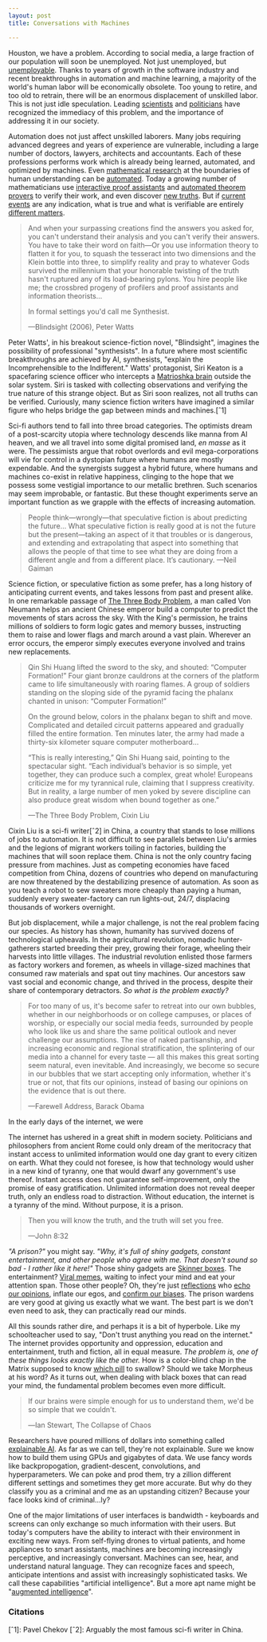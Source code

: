 ```yaml
---
layout: post
title: Conversations with Machines

---
```


Houston, we have a problem. According to social media, a large fraction of our population will soon be unemployed. Not just unemployed, but [unemployable](https://www.youtube.com/watch?v=7Pq-S557XQU). Thanks to years of growth in the software industry and recent breakthroughs in automation and machine learning, a majority of the world's human labor will be economically obsolete. Too young to retire, and too old to retrain, there will be an enormous displacement of unskilled labor. This is not just idle speculation. Leading [scientists](https://twitter.com/AndrewYNg/status/815342695321174017) and [politicians](https://www.youtube.com/watch?v=72bHop6AIcc) have recognized the immediacy of this problem, and the importance of addressing it in our society.

Automation does not just affect unskilled laborers. Many jobs requiring advanced degrees and years of experience are vulnerable, including a large number of doctors, lawyers, architects and accountants. Each of these professions performs work which is already being learned, automated, and optimized by machines. Even [mathematical research](https://papers.nips.cc/paper/6280-deepmath-deep-sequence-models-for-premise-selection.pdf) at the boundaries of human understanding can be [automated](https://www.youtube.com/watch?v=qT8NyyRgLDQ). Today a growing number of mathematicians use [interactive proof assistants](https://en.wikipedia.org/wiki/Proof_assistant) and [automated theorem provers](https://en.wikipedia.org/wiki/Automated_theorem_proving) to verify their work, and even discover [new truths](https://en.wikipedia.org/wiki/Computer-assisted_proof#List_of_theorems_proved_with_the_help_of_computer_programs). But if [current events](https://en.wikipedia.org/wiki/Fake_news_websites_in_the_United_States) are any indication, what is true and what is verifiable are entirely [different matters](https://en.wikipedia.org/wiki/Wikipedia:Verifiability,_not_truth).

> And when your surpassing creations find the answers you asked for, you can't understand their analysis and you can't verify their answers. You have to take their word on faith—Or you use information theory to flatten it for you, to squash the tesseract into two dimensions and the Klein bottle into three, to simplify reality and pray to whatever Gods survived the millennium that your honorable twisting of the truth hasn't ruptured any of its load-bearing pylons. You hire people like me; the crossbred progeny of profilers and proof assistants and information theorists...
>
> In formal settings you'd call me Synthesist.
>
> —Blindsight (2006), Peter Watts

Peter Watts', in his breakout science-fiction novel, "Blindsight", imagines the possibility of professional "synthesists". In a future where most scientific breakthroughs are achieved by AI, synthesists, "explain the Incomprehensible to the Indifferent." Watts' protagonist, Siri Keaton is a spacefaring science officer who intercepts a [Matrioshka brain](https://en.wikipedia.org/wiki/Matrioshka_brain) outside the solar system. Siri is tasked with collecting observations and verifying the true nature of this strange object. But as Siri soon realizes, not all truths can be verified. Curiously, many science fiction writers have imagined a similar figure who helps bridge the gap between minds and machines.[ˆ1]

Sci-fi authors tend to fall into three broad categories. The optimists dream of a post-scarcity utopia where technology descends like manna from AI heaven, and we all travel into some digital promised land, *en masse* as it were. The pessimists argue that robot overlords and evil mega-corporations will vie for control in a dystopian future where humans are mostly expendable. And the synergists suggest a hybrid future, where humans and machines co-exist in relative happiness, clinging to the hope that we possess some vestigial importance to our metallic brethren. Such scenarios may seem improbable, or fantastic. But these thought experiments serve an important function as we grapple with the effects of increasing automation.

> People think—wrongly—that speculative fiction is about predicting the future… What speculative fiction is really good at is not the future but the present—taking an aspect of it that troubles or is dangerous, and extending and extrapolating that aspect into something that allows the people of that time to see what they are doing from a different angle and from a different place. It’s cautionary. —Neil Gaiman

Science fiction, or speculative fiction as some prefer, has a long history of anticipating current events, and takes lessons from past and present alike. In one remarkable passage of [The Three Body Problem](https://en.wikipedia.org/wiki/The_Three-Body_Problem), a man called Von Neumann helps an ancient Chinese emperor build a computer to predict the movements of stars across the sky. With the King's permission, he trains millions of soldiers to form logic gates and memory busses, instructing them to raise and lower flags and march around a vast plain. Wherever an error occurs, the emperor simply executes everyone involved and trains new replacements.

> Qin Shi Huang lifted the sword to the sky, and shouted: “Computer Formation!” Four giant bronze cauldrons at the corners of the platform came to life simultaneously with roaring flames. A group of soldiers standing on the sloping side of the pyramid facing the phalanx chanted in unison: “Computer Formation!”
>
> On the ground below, colors in the phalanx began to shift and move. Complicated and detailed circuit patterns appeared and gradually filled the entire formation. Ten minutes later, the army had made a thirty-six kilometer square computer motherboard...
>
> “This is really interesting,” Qin Shi Huang said, pointing to the spectacular sight. “Each individual’s behavior is so simple, yet together, they can produce such a complex, great whole! Europeans criticize me for my tyrannical rule, claiming that I suppress creativity. But in reality, a large number of men yoked by severe discipline can also produce great wisdom when bound together as one.”
>
> —The Three Body Problem, Cixin Liu

Cixin Liu is a sci-fi writer[ˆ2] in China, a country that stands to lose millions of jobs to automation. It is not difficult to see parallels between Liu's armies and the legions of migrant workers toiling in factories, building the machines that will soon replace them. China is not the only country facing pressure from machines. Just as competing economies have faced competition from China, dozens of countries who depend on manufacturing are now threatened by the destabilizing presence of automation. As soon as you teach a robot to sew sweaters more cheaply than paying a human, suddenly every sweater-factory can run lights-out, 24/7, displacing thousands of workers overnight.

But job displacement, while a major challenge, is not the real problem facing our species. As history has shown, humanity has survived dozens of technological upheavals. In the agricultural revolution, nomadic hunter-gatherers started breeding their prey, growing their forage, wheeling their harvests into little villages. The industrial revolution enlisted those farmers as factory workers and foremen, as wheels in village-sized machines that consumed raw materials and spat out tiny machines. Our ancestors saw vast social and economic change, and thrived in the process, despite their share of contemporary detractors. *So what is the problem exactly?*

> For too many of us, it's become safer to retreat into our own bubbles, whether in our neighborhoods or on college campuses, or places of worship, or especially our social media feeds, surrounded by people who look like us and share the same political outlook and never challenge our assumptions. The rise of naked partisanship, and increasing economic and regional stratification, the splintering of our media into a channel for every taste — all this makes this great sorting seem natural, even inevitable. And increasingly, we become so secure in our bubbles that we start accepting only information, whether it's true or not, that fits our opinions, instead of basing our opinions on the evidence that is out there.
>
> —Farewell Address, Barack Obama

In the early days of the internet, we were

The internet has ushered in a great shift in modern society. Politicians and philosophers from ancient Rome could only dream of the meritocracy that instant access to unlimited information would one day grant to every citizen on earth. What they could not foresee, is how that technology would usher in a new kind of tyranny, one that would dwarf any government's use thereof. Instant access does not guarantee self-improvement, only the promise of easy gratification. Unlimited information does not reveal deeper truth, only an endless road to distraction. Without education, the internet is a tyranny of the mind. Without purpose, it is a prison.

> Then you will know the truth, and the truth will set you free.
>
> —John 8:32

*"A prison?"* you might say. *"Why, it's full of shiny gadgets, constant entertainment, and other people who agree with me. That doesn't sound so bad - I rather like it here!"* Those shiny gadgets are [Skinner boxes](https://en.wikipedia.org/wiki/Operant_conditioning_chamber). The entertainment? [Viral memes](https://en.wikipedia.org/wiki/Meme), waiting to infect your mind and eat your attention span. Those other people? Oh, they're just [reflections](https://en.wikipedia.org/wiki/Filter_bubble) who [echo our opinions](https://en.wikipedia.org/wiki/Echo_chamber_(media)), inflate our egos, and [confirm our biases](https://en.wikipedia.org/wiki/Confirmation_bias). The prison wardens are very good at giving us exactly what we want. The best part is we don't even need to ask, they can practically read our minds.

All this sounds rather dire, and perhaps it is a bit of hyperbole. Like my schoolteacher used to say, "Don't trust anything you read on the internet." The internet provides opportunity and oppression, education and entertainment, truth and fiction, all in equal measure. *The problem is, one of these things looks exactly like the other.* How is a color-blind chap in the Matrix supposed to know [which pill](https://en.wikipedia.org/wiki/Red_pill_and_blue_pill) to swallow? Should we take Morpheus at his word? As it turns out, when dealing with black boxes that can read your mind, the fundamental problem becomes even more difficult.

> If our brains were simple enough for us to understand them, we'd be so simple that we couldn't.
>
> ―Ian Stewart, The Collapse of Chaos

Researchers have poured millions of dollars into something called [explainable AI](http://www.darpa.mil/program/explainable-artificial-intelligence). As far as we can tell, they're not explainable. Sure we know how to build them using GPUs and gigabytes of data. We use fancy words like backpropogation, gradient-descent, convolutions, and hyperparameters. We can poke and prod them, try a zillion different different settings and sometimes they get more accurate. But why do they classify you as a criminal and me as an upstanding citizen? Because your face looks kind of criminal...ly?

One of the major limitations of user interfaces is bandwidth - keyboards and screens can only exchange so much information with their users. But today's computers have the ability to interact with their environment in exciting new ways. From self-flying drones to virtual patients, and home appliances to smart assistants, machines are becoming increasingly perceptive, and increasingly conversant. Machines can see, hear, and understand natural language. They can recognize faces and speech, anticipate intentions and assist with increasingly sophisticated tasks. We call these capabilities "artificial intelligence". But a more apt name might be "[augmented intelligence](https://en.wikipedia.org/wiki/Intelligence_amplification)".

### Citations

[ˆ1]: Pavel Chekov
[ˆ2]: Arguably the most famous sci-fi writer in China.